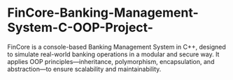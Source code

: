 # FinCore-Banking-Management-System-C-OOP-Project-
FinCore is a console-based Banking Management System in C++, designed to simulate real-world banking operations in a modular and secure way. It applies OOP principles—inheritance, polymorphism, encapsulation, and abstraction—to ensure scalability and maintainability.
